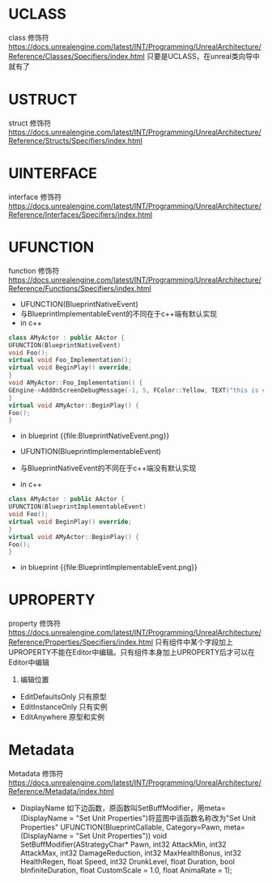 













# UCLASS #
class 修饰符
https://docs.unrealengine.com/latest/INT/Programming/UnrealArchitecture/Reference/Classes/Specifiers/index.html
只要是UCLASS，在unreal类向导中就有了

# USTRUCT #
struct 修饰符
https://docs.unrealengine.com/latest/INT/Programming/UnrealArchitecture/Reference/Structs/Specifiers/index.html

# UINTERFACE #
interface 修饰符
https://docs.unrealengine.com/latest/INT/Programming/UnrealArchitecture/Reference/Interfaces/Specifiers/index.html

# UFUNCTION #
function 修饰符
https://docs.unrealengine.com/latest/INT/Programming/UnrealArchitecture/Reference/Functions/Specifiers/index.html
* UFUNCTION(BlueprintNativeEvent)
* 与BlueprintImplementableEvent的不同在于c++端有默认实现
* in c++
```c++
class AMyActor : public AActor {
UFUNCTION(BlueprintNativeEvent)
void Foo();
virtual void Foo_Implementation();
virtual void BeginPlay() override;
}
void AMyActor::Foo_Implementation() {
GEngine->AddOnScreenDebugMessage(-1, 5, FColor::Yellow, TEXT("this is c++'s implementation"));
}
virtual void AMyActor::BeginPlay() {
Foo();
}
```
* in blueprint
{{file:BlueprintNativeEvent.png}}

* UFUNTION(BlueprintImplementableEvent)
* 与BlueprintNativeEvent的不同在于c++端没有默认实现
* in c++
```c++
class AMyActor : public AActor {
UFUNCTION(BlueprintImplementableEvent)
void Foo();
virtual void BeginPlay() override;
}
virtual void AMyActor::BeginPlay() {
Foo();
}
```
* in blueprint
{{file:BlueprintImplementableEvent.png}}

# UPROPERTY #
property 修饰符
https://docs.unrealengine.com/latest/INT/Programming/UnrealArchitecture/Reference/Properties/Specifiers/index.html
只有组件中某个字段加上UPROPERTY不能在Editor中编辑。只有组件本身加上UPROPERTY后才可以在Editor中编辑
1. 编辑位置
* EditDefaultsOnly 只有原型
* EditInstanceOnly 只有实例
* EditAnywhere 原型和实例

# Metadata #
Metadata 修饰符
https://docs.unrealengine.com/latest/INT/Programming/UnrealArchitecture/Reference/Metadata/index.html

* DisplayName
如下边函数，原函数叫SetBuffModifier，用meta=(DisplayName = "Set Unit Properties")将蓝图中该函数名称改为"Set Unit Properties"
UFUNCTION(BlueprintCallable, Category=Pawn, meta=(DisplayName = "Set Unit Properties"))
void SetBuffModifier(AStrategyChar* Pawn, int32 AttackMin, int32 AttackMax, int32 DamageReduction, int32 MaxHealthBonus, int32 HealthRegen, float Speed, int32 DrunkLevel, float Duration, bool bInfiniteDuration, float CustomScale = 1.0, float AnimaRate = 1);

